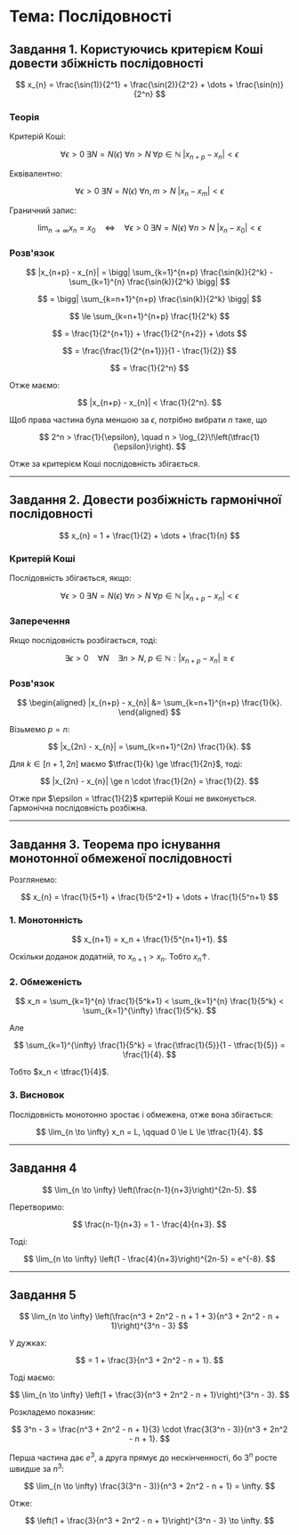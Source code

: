 # Тема: Послідовності

## Завдання 1. Користуючись критерієм Коші довести збіжність послідовності

$$
x_{n} = \frac{\sin(1)}{2^1} + \frac{\sin(2)}{2^2} + \dots + \frac{\sin(n)}{2^n}
$$

### Теорія

Критерій Коші:

$$
\forall \epsilon > 0 \; \exists N = N(\epsilon) \; \forall n > N \; \forall p \in \mathbb{N} \;
|x_{n+p}-x_{n}| < \epsilon
$$

Еквівалентно:

$$
\forall \epsilon > 0 \; \exists N = N(\epsilon) \; \forall n,m > N \; 
|x_{n} - x_{m}| < \epsilon
$$

Граничний запис:

$$
\lim_{n \to \infty} x_{n} = x_{0}
\quad \Leftrightarrow \quad
\forall \epsilon > 0 \; \exists N = N(\epsilon) \; \forall n > N \; 
|x_{n} - x_{0}| < \epsilon
$$

### Розв'язок

$$
|x_{n+p} - x_{n}| = \bigg| \sum_{k=1}^{n+p} \frac{\sin(k)}{2^k} - \sum_{k=1}^{n} \frac{\sin(k)}{2^k} \bigg|
$$

$$
= \bigg| \sum_{k=n+1}^{n+p} \frac{\sin(k)}{2^k} \bigg|
$$

$$
\le \sum_{k=n+1}^{n+p} \frac{1}{2^k}
$$

$$
= \frac{1}{2^{n+1}} + \frac{1}{2^{n+2}} + \dots
$$

$$
= \frac{\frac{1}{2^{n+1}}}{1 - \frac{1}{2}}
$$

$$
= \frac{1}{2^n}
$$

Отже маємо:

$$
|x_{n+p} - x_{n}| < \frac{1}{2^n}.
$$

Щоб права частина була меншою за $\epsilon$, потрібно вибрати $n$ таке, що

$$
2^n > \frac{1}{\epsilon}, 
\quad n > \log_{2}\!\left(\tfrac{1}{\epsilon}\right).
$$

Отже за критерієм Коші послідовність збігається.

---

## Завдання 2. Довести розбіжність гармонічної послідовності

$$
x_{n} = 1 + \frac{1}{2} + \dots + \frac{1}{n}
$$

### Критерій Коші

Послідовність збігається, якщо:

$$
\forall \epsilon > 0 \; \exists N = N(\epsilon) \; \forall n > N \; \forall p \in \mathbb{N} \;
|x_{n+p} - x_{n}| < \epsilon
$$

### Заперечення

Якщо послідовність розбігається, тоді:

$$
\exists \epsilon > 0 \quad \forall N \quad \exists n > N, \; p \in \mathbb{N} :
|x_{n+p} - x_{n}| \ge \epsilon
$$

### Розв'язок

$$
\begin{aligned}
|x_{n+p} - x_{n}| 
&= \sum_{k=n+1}^{n+p} \frac{1}{k}.
\end{aligned}
$$

Візьмемо $p = n$:

$$
|x_{2n} - x_{n}| = \sum_{k=n+1}^{2n} \frac{1}{k}.
$$

Для $k \in [n+1, 2n]$ маємо $\tfrac{1}{k} \ge \tfrac{1}{2n}$, тоді:

$$
|x_{2n} - x_{n}| \ge n \cdot \frac{1}{2n} = \frac{1}{2}.
$$

Отже при $\epsilon = \tfrac{1}{2}$ критерій Коші не виконується. Гармонічна послідовність розбіжна.

---

## Завдання 3. Теорема про існування монотонної обмеженої послідовності

Розглянемо:

$$
x_{n} = \frac{1}{5+1} + \frac{1}{5^2+1} + \dots + \frac{1}{5^n+1}
$$

### 1. Монотонність

$$
x_{n+1} = x_n + \frac{1}{5^{n+1}+1}.
$$

Оскільки доданок додатній, то $x_{n+1} > x_n$. Тобто $x_n \uparrow$.

### 2. Обмеженість

$$
x_n = \sum_{k=1}^{n} \frac{1}{5^k+1}
< \sum_{k=1}^{n} \frac{1}{5^k}
< \sum_{k=1}^{\infty} \frac{1}{5^k}.
$$

Але

$$
\sum_{k=1}^{\infty} \frac{1}{5^k} = \frac{\tfrac{1}{5}}{1 - \tfrac{1}{5}} = \frac{1}{4}.
$$

Тобто $x_n < \tfrac{1}{4}$.

### 3. Висновок

Послідовність монотонно зростає і обмежена, отже вона збігається:

$$
\lim_{n \to \infty} x_n = L, \qquad 0 \le L \le \tfrac{1}{4}.
$$

---

## Завдання 4

$$
\lim_{n \to \infty} \left(\frac{n-1}{n+3}\right)^{2n-5}.
$$

Перетворимо:

$$
\frac{n-1}{n+3} = 1 - \frac{4}{n+3}.
$$

Тоді:

$$
\lim_{n \to \infty} \left(1 - \frac{4}{n+3}\right)^{2n-5} = e^{-8}.
$$

---

## Завдання 5

$$
\lim_{n \to \infty} \left(\frac{n^3 + 2n^2 - n + 1 + 3}{n^3 + 2n^2 - n + 1}\right)^{3^n - 3}
$$

У дужках:

$$
= 1 + \frac{3}{n^3 + 2n^2 - n + 1}.
$$

Тоді маємо:

$$
\lim_{n \to \infty} \left(1 + \frac{3}{n^3 + 2n^2 - n + 1}\right)^{3^n - 3}.
$$

Розкладемо показник:

$$
3^n - 3 = \frac{n^3 + 2n^2 - n + 1}{3} \cdot \frac{3(3^n - 3)}{n^3 + 2n^2 - n + 1}.
$$

Перша частина дає $e^3$, а друга прямує до нескінченності, бо $3^n$ росте швидше за $n^3$:

$$
\lim_{n \to \infty} \frac{3(3^n - 3)}{n^3 + 2n^2 - n + 1} = \infty.
$$

Отже:

$$
\left(1 + \frac{3}{n^3 + 2n^2 - n + 1}\right)^{3^n - 3} \to \infty.
$$
